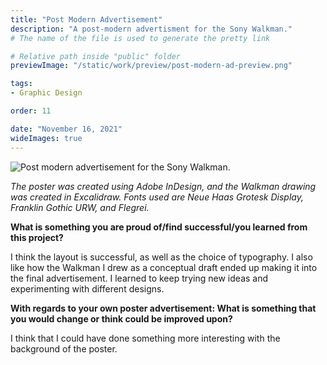 ```yaml
---
title: "Post Modern Advertisement"
description: "A post-modern advertisment for the Sony Walkman."
# The name of the file is used to generate the pretty link

# Relative path inside "public" folder
previewImage: "/static/work/preview/post-modern-ad-preview.png"

tags:
- Graphic Design

order: 11

date: "November 16, 2021"
wideImages: true
---
```


![Post modern advertisement for the Sony Walkman.](/static/work/post-modern-ad/post-modern-ad.png)

*The poster was created using Adobe InDesign, and the Walkman drawing was created in Excalidraw. Fonts used are Neue Haas Grotesk Display, Franklin Gothic URW, and Flegrei.*

**What is something you are proud of/find successful/you learned from this project?**

I think the layout is successful, as well as the choice of typography. I also like how the Walkman I drew as a conceptual draft ended up making it into the final advertisement. I learned to keep trying new ideas and experimenting with different designs.

**With regards to your own poster advertisement: What is something that you would change or think could be improved upon?**

I think that I could have done something more interesting with the background of the poster.